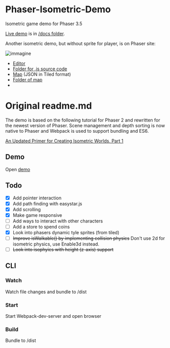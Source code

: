 # Phaser-Isometric-Demo
Isometric game demo for Phaser 3.5

[Live demo](https://jumpjack.github.io/phaser-isometric-demo/docs/) is in [/docs folder](https://github.com/jumpjack/phaser-isometric-demo/tree/main/docs).

Another isometric demo, but without sprite for player, is on Phaser site:

![immagine](https://user-images.githubusercontent.com/1620953/203593434-d4ce2ba3-6f90-4067-835b-faf6f334d9ca.png)


 - [Editor](http://labs.phaser.io/edit.html?src=src%5Ctilemap%5Cisometric%5Cisometric%20test.js)
 - [Folder for .js source code](http://labs.phaser.io/src/tilemap/isometric/)
 - [Map](http://labs.phaser.io/assets/tilemaps/iso/isorpg.json)  (JSON in Tiled format)
 - [Folder of map](http://labs.phaser.io/assets/tilemaps/iso/)
 - 


# Original readme.md
The demo is based on the following tutorial for Phaser 2 and rewritten for the newest version of Phaser. Scene management and depth sorting is now native to Phaser and Webpack is used to support bundling and ES6.

[An Updated Primer for Creating Isometric Worlds, Part 1](https://gamedevelopment.tutsplus.com/tutorials/creating-isometric-worlds-primer-for-game-developers-updated--cms-28392)

## Demo
Open [demo](https://daan93.github.io/phaser-isometric-demo/)

## Todo
- [x] Add pointer interaction
- [x] Add path finding with easystar.js
- [x] Add scrolling
- [x] Make game responsive
- [ ] Add ways to interact with other characters
- [ ] Add a store to spend coins
- [x] Look into phasers dynamic tyle sprites (from tiled)
- [ ] ~~Improve isWalkable() by implementing collision physics~~ Don't use 2d for isometric physics, use Enable3d instead.
- [ ] ~~Look into isophyics with height (z-axis) support~~

## CLI

### Watch
Watch file changes and bundle to /dist

### Start
Start Webpack-dev-server and open browser

### Build
Bundle to /dist
